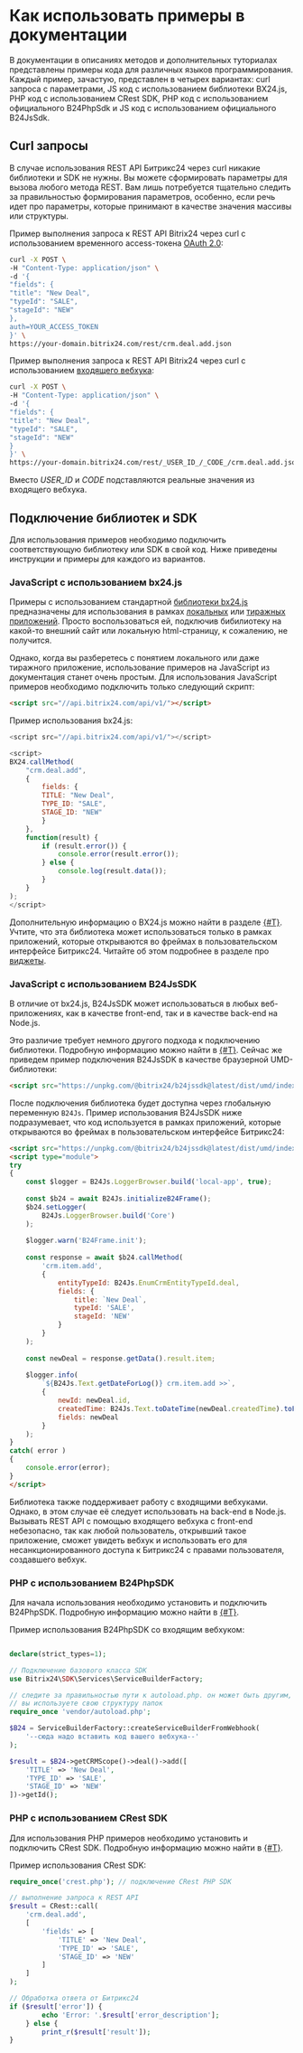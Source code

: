 # Как использовать примеры в документации

В документации в описаниях методов и дополнительных туториалах представлены примеры кода для различных языков программирования. Каждый пример, зачастую, представлен в четырех вариантах: curl запроса с параметрами, JS код с использованием библиотеки BX24.js, PHP код с использованием CRest SDK, PHP код с использованием официального B24PhpSdk и JS код с использованием официального B24JsSdk.

## Curl запросы

В случае использования REST API Битрикс24 через curl никакие библиотеки и SDK не нужны. Вы можете сформировать параметры для вызова любого метода REST. Вам лишь потребуется тщательно следить за правильностью формирования параметров, особенно, если речь идет про параметры, которые принимают в качестве значения массивы или структуры.

Пример выполнения запроса к REST API Bitrix24 через curl с использованием временного access-токена [OAuth 2.0](../api-reference/oauth/index.md):

```bash
curl -X POST \
-H "Content-Type: application/json" \
-d '{
"fields": {
"title": "New Deal",
"typeId": "SALE",
"stageId": "NEW"
},
auth=YOUR_ACCESS_TOKEN
}' \
https://your-domain.bitrix24.com/rest/crm.deal.add.json
```

Пример выполнения запроса к REST API Bitrix24 через curl с использованием [входящего вебхука](../local-integrations/local-webhooks.md):

```bash
curl -X POST \
-H "Content-Type: application/json" \
-d '{
"fields": {
"title": "New Deal",
"typeId": "SALE",
"stageId": "NEW"
}
}' \
https://your-domain.bitrix24.com/rest/_USER_ID_/_CODE_/crm.deal.add.json
```

Вместо _USER_ID_ и _CODE_ подставляются реальные значения из входящего вебхука.

## Подключение библиотек и SDK

Для использования примеров необходимо подключить соответствующую библиотеку или SDK в свой код. Ниже приведены инструкции и примеры для каждого из вариантов.

### JavaScript с использованием bx24.js

Примеры с использованием стандартной [библиотеки bx24.js](../sdk/bx24-js-sdk/index.md) предназначены для использования в рамках [локальных](../local-integrations/local-apps.md) или [тиражных приложений](../market/index.md). Просто воспользоваться ей, подключив бибилиотеку на какой-то внешний сайт или локальную html-страницу, к сожалению, не получится.

Однако, когда вы разберетесь с понятием локального или даже тиражного приложение, использование примеров на JavaScript из документация станет очень простым. Для использования JavaScript примеров необходимо подключить только следующий скрипт:

```html
<script src="//api.bitrix24.com/api/v1/"></script>
```

Пример использования bx24.js:

```js
<script src="//api.bitrix24.com/api/v1/"></script>

<script>
BX24.callMethod(
    "crm.deal.add",
    {
        fields: {
        TITLE: "New Deal",
        TYPE_ID: "SALE",
        STAGE_ID: "NEW"
        }
    },
    function(result) {
        if (result.error()) {
            console.error(result.error());
        } else {
            console.log(result.data());
        }
    }
);
</script>
```

Дополнительную информацию о BX24.js можно найти в разделе [{#T}](../sdk/bx24-js-sdk/index.md). Учтите, что эта библиотека может использоваться только в рамках приложений, которые открываются во фреймах в пользовательском интерфейсе Битрикс24. Читайте об этом подробнее в разделе про [виджеты](../api-reference/widgets/index.md).

### JavaScript с использованием B24JsSDK

В отличие от bx24.js, B24JsSDK может использоваться в любых веб-приложениях, как в качестве front-end, так и в качестве back-end на Node.js.

Это различие требует немного другого подхода к подключению библиотеки. Подробную информацию можно найти в [{#T}](../sdk/b24jssdk/index.md). Сейчас же приведем пример подключения B24JsSDK в качестве браузерной UMD-библиотеки:

```html
<script src="https://unpkg.com/@bitrix24/b24jssdk@latest/dist/umd/index.min.js"></script>
```

После подключения библиотека будет доступна через глобальную переменную `B24Js`. Пример использования B24JsSDK ниже подразумевает, что код используется в рамках приложений, которые открываются во фреймах в пользовательском интерфейсе Битрикс24:

```html
<script src="https://unpkg.com/@bitrix24/b24jssdk@latest/dist/umd/index.min.js"></script>
<script type="module">
try
{
    const $logger = B24Js.LoggerBrowser.build('local-app', true);
    
    const $b24 = await B24Js.initializeB24Frame();
    $b24.setLogger(
        B24Js.LoggerBrowser.build('Core')
    );
    
    $logger.warn('B24Frame.init');
    
    const response = await $b24.callMethod(
        'crm.item.add',
        {
            entityTypeId: B24Js.EnumCrmEntityTypeId.deal,
            fields: {
                title: `New Deal`,
                typeId: 'SALE',
                stageId: 'NEW'
            }
        }
    );
    
    const newDeal = response.getData().result.item;
    
    $logger.info(
        `${B24Js.Text.getDateForLog()} crm.item.add >>`,
        {
            newId: newDeal.id,
            createdTime: B24Js.Text.toDateTime(newDeal.createdTime).toFormat('HH:mm:ss'),
            fields: newDeal
        }
    );
}
catch( error )
{
    console.error(error);
}
</script>
```

Библиотека также поддерживает работу с входящими вебхуками. Однако, в этом случае её следует использовать на back-end в Node.js. Вызывать REST API с помощью входящего вебхука с front-end небезопасно, так как любой пользователь, открывший такое приложение, сможет увидеть вебхук и использовать его для несанкционированного доступа к Битрикс24 с правами пользователя, создавшего вебхук.

### PHP с использованием B24PhpSDK

Для начала использования необходимо установить и подключить B24PhpSDK. Подробную информацию можно найти в [{#T}](../sdk/b24phpsdk/index.md).

Пример использования B24PhpSDK со входящим вебхуком:

```php

declare(strict_types=1);

// Подключение базового класса SDK
use Bitrix24\SDK\Services\ServiceBuilderFactory;

// следите за правильностью пути к autoload.php. он может быть другим, если
// вы используете свою структуру папок 
require_once 'vendor/autoload.php'; 

$B24 = ServiceBuilderFactory::createServiceBuilderFromWebhook(
    '--сюда надо вставить код вашего вебхука--'
);

$result = $B24->getCRMScope()->deal()->add([
    'TITLE' => 'New Deal',
    'TYPE_ID' => 'SALE',
    'STAGE_ID' => 'NEW'
])->getId();
```

### PHP с использованием CRest SDK

Для использования PHP примеров необходимо установить и подключить CRest SDK. Подробную информацию можно найти в [{#T}](../sdk/crest-php-sdk/index.md).

Пример использования CRest SDK:

```php
require_once('crest.php'); // подключение CRest PHP SDK

// выполнение запроса к REST API
$result = CRest::call(
    'crm.deal.add',
    [
        'fields' => [
            'TITLE' => 'New Deal',
            'TYPE_ID' => 'SALE',
            'STAGE_ID' => 'NEW'
        ]
    ]
);

// Обработка ответа от Битрикс24
if ($result['error']) {
        echo 'Error: '.$result['error_description'];
    } else {
        print_r($result['result']);
}
```
